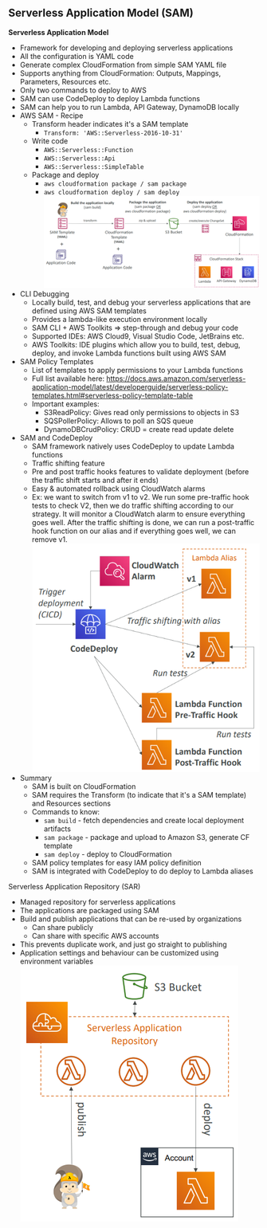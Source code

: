 <h2>Serverless Application Model (SAM)</h2>

**Serverless Application Model**
* Framework for developing and deploying serverless applications
* All the configuration is YAML code
* Generate complex CloudFormation from simple SAM YAML file
* Supports anything from CloudFormation: Outputs, Mappings, Parameters, Resources etc.
* Only two commands to deploy to AWS
* SAM can use CodeDeploy to deploy Lambda functions
* SAM can help you to run Lambda, API Gateway, DynamoDB locally
* AWS SAM - Recipe
    * Transform header indicates it's a SAM template
        * `Transform: 'AWS::Serverless-2016-10-31'`
    * Write code
        * `AWS::Serverless::Function`
        * `AWS::Serverless::Api`
        * `AWS::Serverless::SimpleTable`
    * Package and deploy
        * `aws cloudformation package / sam package`
        * `aws cloudformation deploy / sam deploy`
          ![diagram](./images/sam-deploy.PNG)
* CLI Debugging
    * Locally build, test, and debug your serverless applications that are defined using AWS SAM templates
    * Provides a lambda-like execution environment locally
    * SAM CLI + AWS Toolkits => step-through and debug your code
    * Supported IDEs: AWS Cloud9, Visual Studio Code, JetBrains etc.
    * AWS Toolkits: IDE plugins which allow you to build, test, debug, deploy, and invoke Lambda functions
      built using AWS SAM
* SAM Policy Templates
    * List of templates to apply permissions to your Lambda functions
    * Full list available here: https://docs.aws.amazon.com/serverless-application-model/latest/developerguide/serverless-policy-templates.html#serverless-policy-template-table
    * Important examples:
        * S3ReadPolicy: Gives read only permissions to objects in S3
        * SQSPollerPolicy: Allows to poll an SQS queue
        * DynamoDBCrudPolicy: CRUD = create read update delete
* SAM and CodeDeploy
    * SAM framework natively uses CodeDeploy to update Lambda functions
    * Traffic shifting feature
    * Pre and post traffic hooks features to validate deployment (before the traffic shift starts and
      after it ends)
    * Easy & automated rollback using CloudWatch alarms
    * Ex: we want to switch from v1 to v2. We run some pre-traffic hook tests to check V2, then we do
      traffic shifting according to our strategy. It will monitor a CloudWatch alarm to ensure everything
      goes well. After the traffic shifting is done, we can run a post-traffic hook function on our alias
      and if everything goes well, we can remove v1.
      ![diagram](./images/sam-codedeploy.PNG)
* Summary
    * SAM is built on CloudFormation
    * SAM requires the Transform (to indicate that it's a SAM template) and Resources sections
    * Commands to know:
        * `sam build` - fetch dependencies and create local deployment artifacts
        * `sam package` -  package and upload to Amazon S3, generate CF template
        * `sam deploy` - deploy to CloudFormation
    * SAM policy templates for easy IAM policy definition
    * SAM is integrated with CodeDeploy to do deploy to Lambda aliases

Serverless Application Repository (SAR)
* Managed repository for serverless applications
* The applications are packaged using SAM
* Build and publish applications that can be re-used by organizations
    * Can share publicly
    * Can share with specific AWS accounts
* This prevents duplicate work, and just go straight to publishing
* Application settings and behaviour can be customized using environment
  variables
  ![diagram](./images/sar.PNG)
